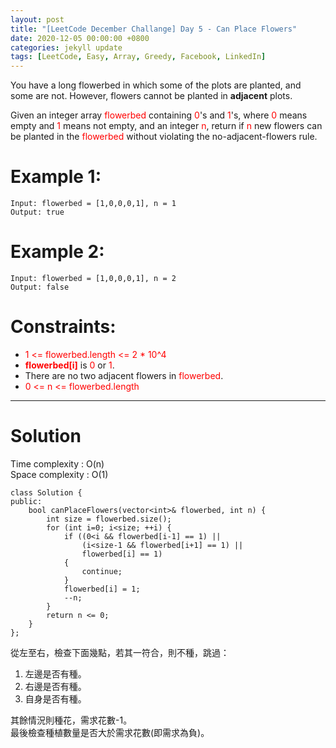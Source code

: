 ```yaml
---
layout: post
title: "[LeetCode December Challange] Day 5 - Can Place Flowers"
date: 2020-12-05 00:00:00 +0800
categories: jekyll update
tags: [LeetCode, Easy, Array, Greedy, Facebook, LinkedIn]
---
```


You have a long flowerbed in which some of the plots are planted, and some are not. However, flowers cannot be planted in **adjacent** plots.

Given an integer array <font color="red">flowerbed</font> containing <font color="red">0</font>'s and <font color="red">1</font>'s, where <font color="red">0</font> means empty and <font color="red">1</font> means not empty, and an integer <font color="red">n</font>, return if <font color="red">n</font> new flowers can be planted in the <font color="red">flowerbed</font> without violating the no-adjacent-flowers rule.

# Example 1:

    Input: flowerbed = [1,0,0,0,1], n = 1
    Output: true

# Example 2:

    Input: flowerbed = [1,0,0,0,1], n = 2
    Output: false

# Constraints:

- <font color="red">1 <= flowerbed.length <= 2 \* 10^4</font>
- **<font color="red">flowerbed[i]</font>** is <font color="red">0</font> or <font color="red">1</font>.
- There are no two adjacent flowers in <font color="red">flowerbed</font>.
- <font color="red">0 <= n <= flowerbed.length</font>

---

# Solution

Time complexity : O(n)  
Space complexity : O(1)

    class Solution {
    public:
        bool canPlaceFlowers(vector<int>& flowerbed, int n) {
            int size = flowerbed.size();
            for (int i=0; i<size; ++i) {
                if ((0<i && flowerbed[i-1] == 1) ||
                    (i<size-1 && flowerbed[i+1] == 1) ||
                    flowerbed[i] == 1)
                {
                    continue;
                }
                flowerbed[i] = 1;
                --n;
            }
            return n <= 0;
        }
    };

從左至右，檢查下面幾點，若其一符合，則不種，跳過：

1. 左邊是否有種。
2. 右邊是否有種。
3. 自身是否有種。

其餘情況則種花，需求花數-1。  
最後檢查種植數量是否大於需求花數(即需求為負)。
